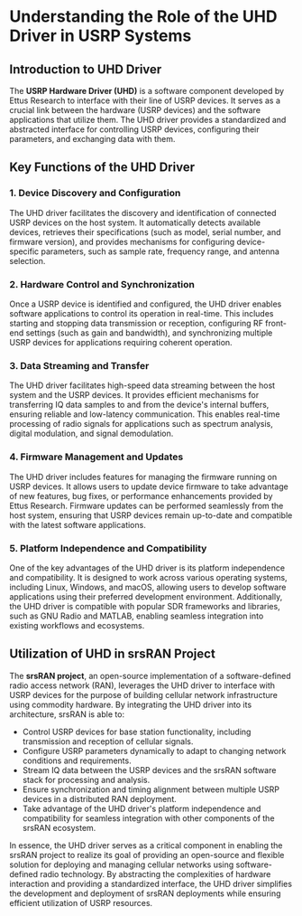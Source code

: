 # Understanding the Role of the UHD Driver in USRP Systems

## Introduction to UHD Driver

The **USRP Hardware Driver (UHD)** is a software component developed by Ettus Research to interface with their line of USRP devices. It serves as a crucial link between the hardware (USRP devices) and the software applications that utilize them. The UHD driver provides a standardized and abstracted interface for controlling USRP devices, configuring their parameters, and exchanging data with them.

## Key Functions of the UHD Driver

### 1. Device Discovery and Configuration

The UHD driver facilitates the discovery and identification of connected USRP devices on the host system. It automatically detects available devices, retrieves their specifications (such as model, serial number, and firmware version), and provides mechanisms for configuring device-specific parameters, such as sample rate, frequency range, and antenna selection.

### 2. Hardware Control and Synchronization

Once a USRP device is identified and configured, the UHD driver enables software applications to control its operation in real-time. This includes starting and stopping data transmission or reception, configuring RF front-end settings (such as gain and bandwidth), and synchronizing multiple USRP devices for applications requiring coherent operation.

### 3. Data Streaming and Transfer

The UHD driver facilitates high-speed data streaming between the host system and the USRP devices. It provides efficient mechanisms for transferring IQ data samples to and from the device's internal buffers, ensuring reliable and low-latency communication. This enables real-time processing of radio signals for applications such as spectrum analysis, digital modulation, and signal demodulation.

### 4. Firmware Management and Updates

The UHD driver includes features for managing the firmware running on USRP devices. It allows users to update device firmware to take advantage of new features, bug fixes, or performance enhancements provided by Ettus Research. Firmware updates can be performed seamlessly from the host system, ensuring that USRP devices remain up-to-date and compatible with the latest software applications.

### 5. Platform Independence and Compatibility

One of the key advantages of the UHD driver is its platform independence and compatibility. It is designed to work across various operating systems, including Linux, Windows, and macOS, allowing users to develop software applications using their preferred development environment. Additionally, the UHD driver is compatible with popular SDR frameworks and libraries, such as GNU Radio and MATLAB, enabling seamless integration into existing workflows and ecosystems.

## Utilization of UHD in srsRAN Project

The **srsRAN project**, an open-source implementation of a software-defined radio access network (RAN), leverages the UHD driver to interface with USRP devices for the purpose of building cellular network infrastructure using commodity hardware. By integrating the UHD driver into its architecture, srsRAN is able to:

- Control USRP devices for base station functionality, including transmission and reception of cellular signals.
- Configure USRP parameters dynamically to adapt to changing network conditions and requirements.
- Stream IQ data between the USRP devices and the srsRAN software stack for processing and analysis.
- Ensure synchronization and timing alignment between multiple USRP devices in a distributed RAN deployment.
- Take advantage of the UHD driver's platform independence and compatibility for seamless integration with other components of the srsRAN ecosystem.

In essence, the UHD driver serves as a critical component in enabling the srsRAN project to realize its goal of providing an open-source and flexible solution for deploying and managing cellular networks using software-defined radio technology. By abstracting the complexities of hardware interaction and providing a standardized interface, the UHD driver simplifies the development and deployment of srsRAN deployments while ensuring efficient utilization of USRP resources.